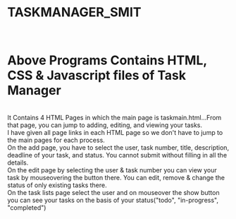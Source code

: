 # TASKMANAGER_SMIT
<br>
<h1>Above Programs Contains HTML, CSS & Javascript files of Task Manager</h1>
<br>
It Contains 4 HTML Pages in which the main page is taskmain.html...From that page, you can jump to adding, editing, and viewing your tasks.
<br>
I have given all page links in each HTML page so we don't have to jump to the main pages for each process.
<br>
On the add page, you have to select the user, task number, title, description, deadline of your task, and status. You cannot submit without filling in all the details.
<br>
On the edit page by selecting the user & task number you can view your task by mouseovering the button there. You can edit, remove & change the status of only existing tasks there.
<br>
On the task lists page select the user and on mouseover the show button you can see your tasks on the basis of your status("todo", "in-progress", "completed")



